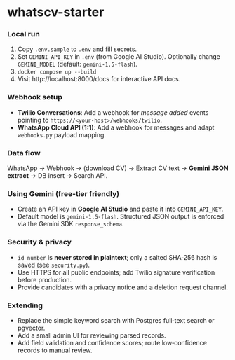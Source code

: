 # whatscv-starter

### Local run
1. Copy `.env.sample` to `.env` and fill secrets.
2. Set `GEMINI_API_KEY` in `.env` (from Google AI Studio). Optionally change `GEMINI_MODEL` (default: `gemini-1.5-flash`).
3. `docker compose up --build`
4. Visit http://localhost:8000/docs for interactive API docs.

### Webhook setup
- **Twilio Conversations**: Add a webhook for *message added* events pointing to `https://<your-host>/webhooks/twilio`.
- **WhatsApp Cloud API (1:1)**: Add a webhook for messages and adapt `webhooks.py` payload mapping.

### Data flow
WhatsApp → Webhook → (download CV) → Extract CV text → **Gemini JSON extract** → DB insert → Search API.

### Using Gemini (free-tier friendly)
- Create an API key in **Google AI Studio** and paste it into `GEMINI_API_KEY`.
- Default model is `gemini-1.5-flash`. Structured JSON output is enforced via the Gemini SDK `response_schema`.

### Security & privacy
- `id_number` is **never stored in plaintext**; only a salted SHA‑256 hash is saved (see `security.py`).
- Use HTTPS for all public endpoints; add Twilio signature verification before production.
- Provide candidates with a privacy notice and a deletion request channel.

### Extending
- Replace the simple keyword search with Postgres full‑text search or pgvector.
- Add a small admin UI for reviewing parsed records.
- Add field validation and confidence scores; route low‑confidence records to manual review.